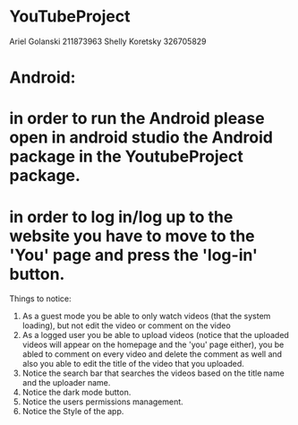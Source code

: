 # YouTubeProject

Ariel Golanski 211873963
Shelly Koretsky 326705829















# Android:
# in order to run the Android please open in android studio the Android package in the YoutubeProject package.

# in order to log in/log up to the website you have to move to the 'You' page and press the 'log-in' button.

Things to notice:
1) As a guest mode you be able to only watch videos (that the system loading), but not edit the video or comment on the video
2) As a logged user you be able to upload videos (notice that the uploaded videos will appear on the homepage and the 'you' page either), you be abled to comment on every video and delete the comment as well and also you able to edit the title of the video that you uploaded.
3) Notice the search bar that searches the videos based on the title name and the uploader name.
4) Notice the dark mode button.
5) Notice the users permissions management.
6) Notice the Style of the app.  

